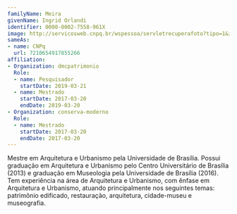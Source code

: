 ```yaml
---
familyName: Meira
givenName: Ingrid Orlandi
identifier: 0000-0002-7558-961X
image: http://servicosweb.cnpq.br/wspessoa/servletrecuperafoto?tipo=1&id=K4835370Z3
sameAs:
- name: CNPq
  url: 7210654917855266
affiliation:
- Organization: dmcpatrimonio
  Role:
  - name: Pesquisador
    startDate: 2019-03-21
  - name: Mestrado
    startDate: 2017-03-20
    endDate: 2019-03-20
- Organization: conserva-moderno
  Role:
  - name: Mestrado
    startDate: 2017-03-20
    endDate: 2017-03-20
---
```


Mestre em Arquitetura e Urbanismo pela Universidade de Brasília. Possui
graduação em Arquitetura e Urbanismo pelo Centro Universitário de
Brasília (2013) e graduação em Museologia pela Universidade de
Brasília (2016). Tem experiência na área de Arquitetura e Urbanismo, com
ênfase em Arquitetura e Urbanismo, atuando principalmente nos seguintes
temas: patrimônio edificado, restauração, arquitetura, cidade-museu e
museografia. 

